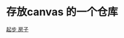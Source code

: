 ﻿# 存放canvas 的一个仓库 

[起步 ](https://catsuger.github.io/canvas/start.html)
[房子 ](https://catsuger.github.io/canvas/house.html)
